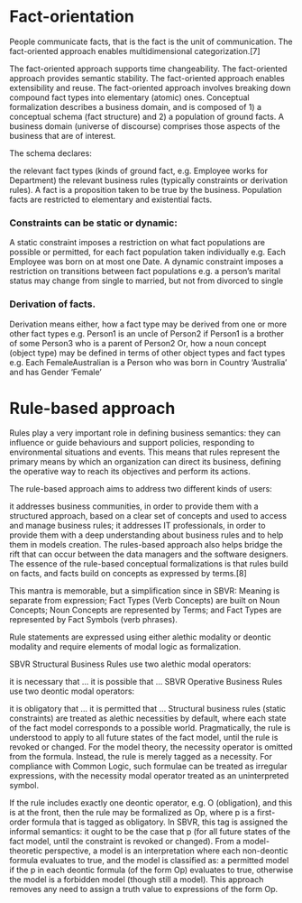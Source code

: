 #  Fact-orientation

People communicate facts, that is the fact is the unit of communication. The fact-oriented approach enables multidimensional categorization.[7]

The fact-oriented approach supports time changeability.
The fact-oriented approach provides semantic stability.
The fact-oriented approach enables extensibility and reuse.
The fact-oriented approach involves breaking down compound fact types into elementary (atomic) ones.
Conceptual formalization describes a business domain, and is composed of 1) a conceptual schema (fact structure) and 2) a population of ground facts. A business domain (universe of discourse) comprises those aspects of the business that are of interest.

The schema declares:

the relevant fact types (kinds of ground fact, e.g. Employee works for Department)
the relevant business rules (typically constraints or derivation rules).
A fact is a proposition taken to be true by the business. Population facts are restricted to elementary and existential facts.

### Constraints can be static or dynamic:

A static constraint imposes a restriction on what fact populations are possible or permitted, for each fact population taken individually e.g. Each Employee was born on at most one Date.
A dynamic constraint imposes a restriction on transitions between fact populations
e.g. a person’s marital status may change from single to married, but not from divorced to single

### Derivation of facts.

Derivation means either, how a fact type may be derived from one or more other fact types e.g.
Person1 is an uncle of Person2 if Person1 is a brother of some Person3 who is a parent of Person2
Or, how a noun concept (object type) may be defined in terms of other object types and fact types e.g.
Each FemaleAustralian is a Person who was born in Country ‘Australia’ and has Gender ‘Female’

# Rule-based approach

Rules play a very important role in defining business semantics: they can influence or guide behaviours and support policies, responding to environmental situations and events. This means that rules represent the primary means by which an organization can direct its business, defining the operative way to reach its objectives and perform its actions.

The rule-based approach aims to address two different kinds of users:

it addresses business communities, in order to provide them with a structured approach, based on a clear set of concepts and used to access and manage business rules;
it addresses IT professionals, in order to provide them with a deep understanding about business rules and to help them in models creation. The rules-based approach also helps bridge the rift that can occur between the data managers and the software designers.
The essence of the rule-based conceptual formalizations is that rules build on facts, and facts build on concepts as expressed by terms.[8]

This mantra is memorable, but a simplification since in SBVR: Meaning is separate from expression; Fact Types (Verb Concepts) are built on Noun Concepts; Noun Concepts are represented by Terms; and Fact Types are represented by Fact Symbols (verb phrases).

Rule statements are expressed using either alethic modality or deontic modality and require elements of modal logic as formalization.

SBVR Structural Business Rules use two alethic modal operators:

it is necessary that …
it is possible that …
SBVR Operative Business Rules use two deontic modal operators:

it is obligatory that …
it is permitted that …
Structural business rules (static constraints) are treated as alethic necessities by default, where each state of the fact model corresponds to a possible world. Pragmatically, the rule is understood to apply to all future states of the fact model, until the rule is revoked or changed. For the model theory, the necessity operator is omitted from the formula. Instead, the rule is merely tagged as a necessity. For compliance with Common Logic, such formulae can be treated as irregular expressions, with the necessity modal operator treated as an uninterpreted symbol.

If the rule includes exactly one deontic operator, e.g. O (obligation), and this is at the front, then the rule may be formalized as Op, where p is a first-order formula that is tagged as obligatory. In SBVR, this tag is assigned the informal semantics: it ought to be the case that p (for all future states of the fact model, until the constraint is revoked or changed). From a model-theoretic perspective, a model is an interpretation where each non-deontic formula evaluates to true, and the model is classified as: a permitted model if the p in each deontic formula (of the form Op) evaluates to true, otherwise the model is a forbidden model (though still a model). This approach removes any need to assign a truth value to expressions of the form Op.
